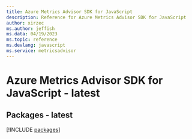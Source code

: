 ```yaml
---
title: Azure Metrics Advisor SDK for JavaScript
description: Reference for Azure Metrics Advisor SDK for JavaScript
author: xirzec
ms.author: jeffish
ms.data: 04/19/2023
ms.topic: reference
ms.devlang: javascript
ms.service: metricsadvisor
---
```

# Azure Metrics Advisor SDK for JavaScript - latest
## Packages - latest
[!INCLUDE [packages](metrics-advisor-index.md)]
